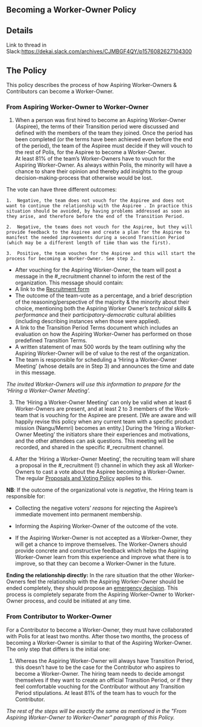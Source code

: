 

## Becoming a Worker-Owner Policy

## Details

Link to thread in Slack:https://dekai.slack.com/archives/CJMBGF4QY/p1576082627104300

## The Policy

This policy describes the process of how Aspiring Worker-Owners & Contributors can become a Worker-Owner.

### From Aspiring Worker-Owner to Worker-Owner

1.  When a person was first hired to become an Aspiring Worker-Owner (Aspiree), the terms of their Transition period were discussed and defined with the members of the team they joined. Once the period has been completed (or the terms have been achieved even before the end of the period), the team of the Aspiree must decide if they will vouch to the rest of Polis, for the Aspiree to become a Worker-Owner.  
    At least 81% of the team’s Worker-Owners have to vouch for the Aspiring Worker-Owner. As always within Polis, the minority will have a chance to share their opinion and thereby add insights to the group decision-making-process that otherwise would be lost.  

The vote can have three different outcomes:
    
	1.  Negative, the team does not vouch for the Aspiree and does not want to continue the relationship with the Aspiree . In practice this situation should be avoided, by having problems addressed as soon as they arise, and therefore before the end of the Transition Period.
    
	2.  Negative, the teams does not vouch for the Aspiree, but they will provide feedback to the Aspiree and create a plan for the Aspiree to manifest the needed improvements during a second Transition Period (which may be a different length of time than was the first).
    
	3.  Positive, the team vouches for the Aspiree and this will start the process for becoming a Worker-Owner. See step 2.  
      
      
    

 -  After vouching for the Aspiring Worker-Owner, the team will post a message in the #_recruitment channel to inform the rest of the organization. This message should contain:
 - A link to the [Recruitment form](https://docs.google.com/document/d/1mtOxllsFE_SgXmHcEx6EoBNVYebCbB2WmnJsBj-EBSs/edit#)
 - The outcome of the team-vote as a percentage, and a brief description of the reasoning/perspective of the majority & the minority about their choice, mentioning both the Aspiring Worker Owner’s *technical skills* & *performance* and their p*articipatory-democratic* cultural abilities (including describing instances when those were applied).
 - A link to the Transition Period Terms document which includes an evaluation on how the Aspiring Worker-Owner has performed on those predefined Transition Terms.
 -  A written statement of max 500 words by the team outlining why the Aspiring Worker-Owner will be of value to the rest of the organization.
 - The team is responsible for scheduling a ‘Hiring a Worker-Owner Meeting’ (whose details are in Step 3) and announces the time and date in this message.       
    
            
    
          
      
 *The invited Worker-Owners will use this information to prepare for the ‘Hiring a Worker-Owner Meeting’.*  

  

3.  The ‘Hiring a Worker-Owner Meeting’ can only be valid when at least 6 Worker-Owners are present, and at least 2 to 3 members of the Work-team that is vouching for the Aspiree are present. [We are aware and will happily revise this policy when any current team with a specific product mission (Nangu/Memri) becomes an entity.] 
During the ‘Hiring a Worker-Owner Meeting’ the initiators share their experiences and motivations, and the other attendees can ask questions. This meeting will be recorded, and shared in the specific #_recruitment channel.   
      
    
4.  After the ‘Hiring a Worker-Owner Meeting’, the recruiting team will share a proposal in the #_recruitment (!) channel in which they ask all Worker-Owners to cast a vote about the Aspiree becoming a Worker-Owner. The regular [Proposals and Voting Policy](https://github.com/Acro-polis/constitution/blob/master/Proposals-and-Voting-Policy.md) applies to this.  
      
    

**NB**: If the outcome of the organizational vote is *negative*, the Hiring team is responsible for:

-   Collecting the negative voters’ *reasons* for rejecting the Aspiree’s immediate movement into permanent membership.
    
-   Informing the Aspiring Worker-Owner of the outcome of the vote.
    
-   If the Aspiring Worker-Owner is not accepted as a Worker-Owner, they will get a chance to improve themselves. The Worker-Owners should provide concrete and constructive feedback which helps the Aspiring Worker-Owner learn from this experience and improve what there is to improve, so that they can become a Worker-Owner in the future.  
      
    

**Ending the relationship directly:** In the rare situation that the other Worker-Owners feel the relationship with the Aspiring Worker-Owner should be ended completely, they should propose an [emergency decision](https://docs.google.com/document/d/1t8nkLf2HtH8zKmHlLm2V8BdNcYC5-FswcjMUxTQ_LxU/edit#). This process is completely separate from the Aspiring Worker-Owner to Worker-Owner process, and could be initiated at any time.

  

### From Contributor to Worker-Owner

For a Contributor to become a Worker-Owner, they must have collaborated with Polis for at least two months. After those two months, the process of becoming a Worker-Owner is similar to that of the Aspiring Worker-Owner. The only step that differs is the initial one: 

1.  Whereas the Aspiring Worker-Owner will always have Transition Period, this doesn’t have to be the case for the Contributor who aspires to become a Worker-Owner. The hiring team needs to decide amongst themselves if they want to create an official Transition Period, or if they feel comfortable vouching for the Contributor without any Transition Period stipulations. At least 81% of the team has to vouch for the Contributor.
   
*The rest of the steps will be exactly the same as mentioned in the "From Aspiring Worker-Owner to Worker-Owner" paragraph of this Policy.*

